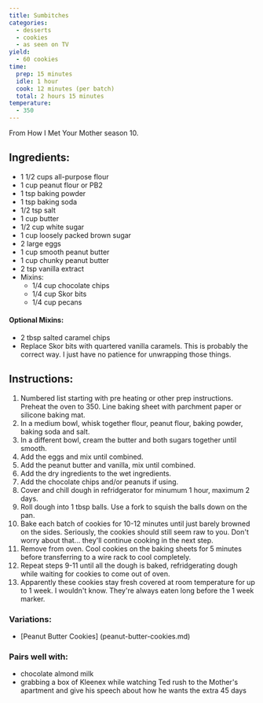 ```yaml
---
title: Sumbitches
categories:
  - desserts
  - cookies
  - as seen on TV
yield:
  - 60 cookies
time:  
  prep: 15 minutes
  idle: 1 hour
  cook: 12 minutes (per batch)
  total: 2 hours 15 minutes
temperature: 
  - 350
---
```


From How I Met Your Mother season 10.

## Ingredients:
* 1 1/2 cups all-purpose flour
* 1 cup peanut flour or PB2
* 1 tsp baking powder
* 1 tsp baking soda
* 1/2 tsp salt
* 1 cup butter
* 1/2 cup white sugar
* 1 cup loosely packed brown sugar
* 2 large eggs
* 1 cup smooth peanut butter
* 1 cup chunky peanut butter
* 2 tsp vanilla extract
* Mixins:
  * 1/4 cup chocolate chips
  * 1/4 cup Skor bits
  * 1/4 cup pecans

#### Optional Mixins:
* 2 tbsp salted caramel chips
* Replace Skor bits with quartered vanilla caramels. This is probably the correct way. I just have no patience for unwrapping those things.

 
## Instructions:
1. Numbered list starting with pre heating or other prep instructions. Preheat the oven to 350. Line baking sheet with parchment paper or silicone baking mat.
2. In a medium bowl, whisk together flour, peanut flour, baking powder, baking soda and salt.
3. In a different bowl, cream the butter and both sugars together until smooth. 
4. Add the eggs and mix until combined. 
5. Add the peanut butter and vanilla, mix until combined.
6. Add the dry ingredients to the wet ingredients.
7. Add the chocolate chips and/or peanuts if using.
8. Cover and chill dough in refridgerator for minumum 1 hour, maximum 2 days.
9. Roll dough into 1 tbsp balls. Use a fork to squish the balls down on the pan.
10. Bake each batch of cookies for 10-12 minutes until just barely browned on the sides. Seriously, the cookies should still seem raw to you. Don't worry about that... they'll continue cooking in the next step.
11. Remove from oven. Cool cookies on the baking sheets for 5 minutes before transferring to a wire rack to cool completely.
12. Repeat steps 9-11 until all the dough is baked, refridgerating dough while waiting for cookies to come out of oven.
13. Apparently these cookies stay fresh covered at room temperature for up to 1 week. I wouldn't know. They're always eaten long before the 1 week marker.


### Variations:
* [Peanut Butter Cookies] (peanut-butter-cookies.md)

### Pairs well with:
* chocolate almond milk
* grabbing a box of Kleenex while watching Ted rush to the Mother's apartment and give his speech about how he wants the extra 45 days
